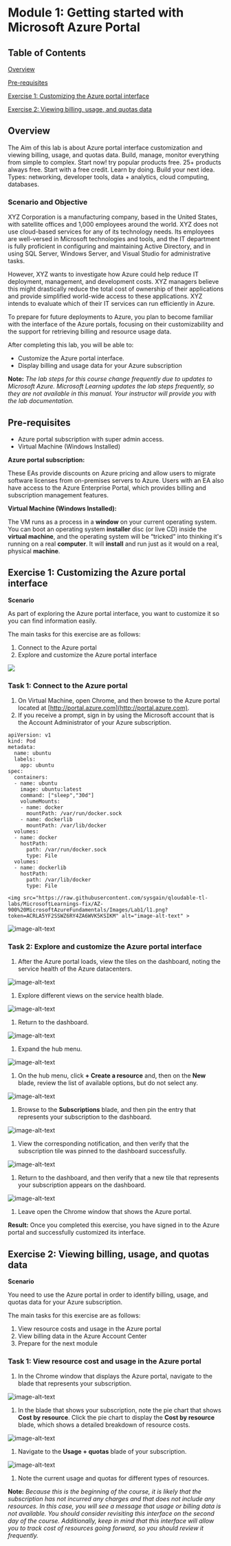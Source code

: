 # Module 1: Getting started with Microsoft Azure Portal

## Table of Contents

[Overview](lab1.md#overview)

[Pre-requisites](lab1.md#pre-requisites)

[Exercise 1: Customizing the Azure portal interface](lab1.md#exercise-1-customizing-the-azure-portal-interface)

[Exercise 2: Viewing billing, usage, and quotas data](lab1.md#exercise-2-viewing-billing-usage-and-quotas-data)

## Overview

The Aim of this lab is about Azure portal interface customization and viewing billing, usage, and quotas data. Build, manage, monitor everything from simple to complex. Start now! try popular products free. 25+ products always free. Start with a free credit. Learn by doing. Build your next idea. Types: networking, developer tools, data + analytics, cloud computing, databases.

### Scenario and Objective

XYZ Corporation is a manufacturing company, based in the United States, with satellite offices and 1,000 employees around the world. XYZ does not use cloud-based services for any of its technology needs. Its employees are well-versed in Microsoft technologies and tools, and the IT department is fully proficient in configuring and maintaining Active Directory, and in using SQL Server, Windows Server, and Visual Studio for administrative tasks.

However, XYZ wants to investigate how Azure could help reduce IT deployment, management, and development costs. XYZ managers believe this might drastically reduce the total cost of ownership of their applications and provide simplified world-wide access to these applications. XYZ intends to evaluate which of their IT services can run efficiently in Azure.

To prepare for future deployments to Azure, you plan to become familiar with the interface of the Azure portals, focusing on their customizability and the support for retrieving billing and resource usage data.

After completing this lab, you will be able to:

* Customize the Azure portal interface.
* Display billing and usage data for your Azure subscription

**Note:** _The lab steps for this course change frequently due to updates to Microsoft Azure. Microsoft Learning updates the lab steps frequently, so they are not available in this manual. Your instructor will provide you with the lab documentation._

## Pre-requisites

* Azure portal subscription with super admin access.
* Virtual Machine \(Windows Installed\)

**Azure portal subscription:**

These EAs provide discounts on Azure pricing and allow users to migrate software licenses from on-premises servers to Azure. Users with an EA also have access to the Azure Enterprise Portal, which provides billing and subscription management features.

**Virtual Machine \(Windows Installed\):**

The VM runs as a process in a **window** on your current operating system. You can boot an operating system **installer** disc \(or live CD\) inside the **virtual machine**, and the operating system will be “tricked” into thinking it's running on a real **computer**. It will **install** and run just as it would on a real, physical **machine**.

## Exercise 1: Customizing the Azure portal interface

**Scenario**

As part of exploring the Azure portal interface, you want to customize it so you can find information easily.

The main tasks for this exercise are as follows:

1. Connect to the Azure portal
2. Explore and customize the Azure portal interface

![](.gitbook/assets/l2.png)

### Task 1: Connect to the Azure portal

1. On Virtual Machine, open Chrome, and then browse to the Azure portal located at [http://portal.azure.com](http://portal.azure.com).
2. If you receive a prompt, sign in by using the Microsoft account that is the Account Administrator of your Azure subscription.

```text
apiVersion: v1
kind: Pod
metadata:
  name: ubuntu
  labels:
    app: ubuntu
spec:
  containers:
  - name: ubuntu
    image: ubuntu:latest
    command: ["sleep","30d"]
    volumeMounts:
    - name: docker
      mountPath: /var/run/docker.sock
    - name: dockerlib
      mountPath: /var/lib/docker
  volumes:
  - name: docker
    hostPath: 
      path: /var/run/docker.sock
      type: File
  volumes:
  - name: dockerlib
    hostPath: 
      path: /var/lib/docker
      type: File
```

```text
<img src="https://raw.githubusercontent.com/sysgain/qloudable-tl-labs/MicrosoftLearnings-fix/AZ-900%20MicrosoftAzureFundamentals/Images/Lab1/l1.png?token=ACRLA5YF2SSWZ6RY4ZA6WVK5KSIKM" alt="image-alt-text" >
```

![image-alt-text](https://raw.githubusercontent.com/oracle/learning-library/master/oci-library/qloudable/OCI_Quick_Start/img/RESERVEDIP_HOL001.PNG)

### Task 2: Explore and customize the Azure portal interface

1. After the Azure portal loads, view the tiles on the dashboard, noting the service health of the Azure datacenters.

![image-alt-text](https://raw.githubusercontent.com/oracle/learning-library/master/oci-library/qloudable/OCI_Quick_Start/img/RESERVEDIP_HOL001.PNG)

1. Explore different views on the service health blade.

![image-alt-text](https://raw.githubusercontent.com/oracle/learning-library/master/oci-library/qloudable/OCI_Quick_Start/img/RESERVEDIP_HOL001.PNG)

1. Return to the dashboard.

![image-alt-text](https://raw.githubusercontent.com/oracle/learning-library/master/oci-library/qloudable/OCI_Quick_Start/img/RESERVEDIP_HOL001.PNG)

1. Expand the hub menu.

![image-alt-text](https://raw.githubusercontent.com/oracle/learning-library/master/oci-library/qloudable/OCI_Quick_Start/img/RESERVEDIP_HOL001.PNG)

1. On the hub menu, click **+ Create a resource** and, then on the **New** blade, review the list of available options, but do not select any.

![image-alt-text](https://raw.githubusercontent.com/oracle/learning-library/master/oci-library/qloudable/OCI_Quick_Start/img/RESERVEDIP_HOL001.PNG)

1. Browse to the **Subscriptions** blade, and then pin the entry that represents your subscription to the dashboard.

![image-alt-text](https://raw.githubusercontent.com/oracle/learning-library/master/oci-library/qloudable/OCI_Quick_Start/img/RESERVEDIP_HOL001.PNG)

1. View the corresponding notification, and then verify that the subscription tile was pinned to the dashboard successfully.

![image-alt-text](https://raw.githubusercontent.com/oracle/learning-library/master/oci-library/qloudable/OCI_Quick_Start/img/RESERVEDIP_HOL001.PNG)

1. Return to the dashboard, and then verify that a new tile that represents your subscription appears on the dashboard.

![image-alt-text](https://raw.githubusercontent.com/oracle/learning-library/master/oci-library/qloudable/OCI_Quick_Start/img/RESERVEDIP_HOL001.PNG)

1. Leave open the Chrome window that shows the Azure portal.

**Result:** Once you completed this exercise, you have signed in to the Azure portal and successfully customized its interface.

## Exercise 2: Viewing billing, usage, and quotas data

**Scenario**

You need to use the Azure portal in order to identify billing, usage, and quotas data for your Azure subscription.

The main tasks for this exercise are as follows:

1. View resource costs and usage in the Azure portal
2. View billing data in the Azure Account Center
3. Prepare for the next module

### Task 1: View resource cost and usage in the Azure portal

1. In the Chrome window that displays the Azure portal, navigate to the blade that represents your subscription.

![image-alt-text](https://raw.githubusercontent.com/oracle/learning-library/master/oci-library/qloudable/OCI_Quick_Start/img/RESERVEDIP_HOL001.PNG)

1. In the blade that shows your subscription, note the pie chart that shows **Cost by resource**. Click the pie chart to display the **Cost by resource** blade, which shows a detailed breakdown of resource costs.

![image-alt-text](https://raw.githubusercontent.com/oracle/learning-library/master/oci-library/qloudable/OCI_Quick_Start/img/RESERVEDIP_HOL001.PNG)

1. Navigate to the **Usage + quotas** blade of your subscription.

![image-alt-text](https://raw.githubusercontent.com/oracle/learning-library/master/oci-library/qloudable/OCI_Quick_Start/img/RESERVEDIP_HOL001.PNG)

1. Note the current usage and quotas for different types of resources.

**Note:** _Because this is the beginning of the course, it is likely that the subscription has not incurred any charges and that does not include any resources. In this case, you will see a message that usage or billing data is not available. You should consider revisiting this interface on the second day of the course. Additionally, keep in mind that this interface will allow you to track cost of resources going forward, so you should review it frequently._

